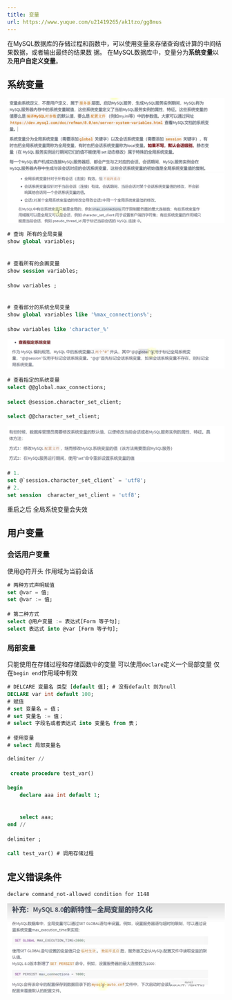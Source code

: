 ```yaml
---
title: 变量
url: https://www.yuque.com/u21419265/ak1tzo/gg8mus
---
```


在MySQL数据库的存储过程和函数中，可以使用变量来存储查询或计算的中间结果数据，或者输出最终的结果数
据。
在MySQL数据库中，变量分为**系统变量**以及**用户自定义变量**。

## 系统变量

![image.png](../../assets/mysql/gg8mus/1653714765071-e01dc478-01b5-47a6-87da-c743de31fcad.png)
![image.png](../../assets/mysql/gg8mus/1653715166025-12212bff-0440-4b4d-aa17-7197654508ce.png)

```sql
# 查询 所有的全局变量
show global variables;


# 查看所有的会画变量
show session variables;

show variables ;


# 查看部分的系统全局变量
show global variables like '%max_connections%';

show variables like 'character_%'
```

![image.png](../../assets/mysql/gg8mus/1653715520334-5713359f-4ed1-4953-b3e1-e0c6ac02ded2.png)

```sql
# 查看指定的系统变量
select @@global.max_connections;

select @session.character_set_client;

select @@character_set_client;
```

![image.png](../../assets/mysql/gg8mus/1653716007889-f2db15a4-9b45-4370-bf01-edfea6f03160.png)

```sql
# 1.
set @`session.character_set_client` = 'utf8';
# 2.
set session  character_set_client = 'utf8';
```

重启之后 全局系统变量会失效

## 用户变量



### 会话用户变量

使用@符开头 作用域为当前会话

```sql
# 两种方式声明赋值
set @var = 值;
set @var := 值;

# 第二种方式
select @用户变量 := 表达式[Form 等子句];
select 表达式 into @var [Form 等子句];
```



### 局部变量

只能使用在存储过程和存储函数中的变量
可以使用`declare`定义一个局部变量
仅在`begin end`作用域中有效

```sql
# DELCARE 变量名 类型 [default 值]; # 没有default 则为null
DECLARE var int default 100;
# 赋值
# set 变量名 = 值；
# set 变量名 := 值；
# select 字段名或者表达式 into 变量名 from 表；

# 使用变量
# select 局部变量名
```

```sql
delimiter //

 create procedure test_var()

begin
    declare aaa int default 1;


    select aaa;
end //

delimiter ;

call test_var() # 调用存储过程
```



## 定义错误条件

```shell
declare command_not-allowed condition for 1148
```

![image.png](../../assets/mysql/gg8mus/1665044041716-d1745830-9cc2-4a0a-81a2-ac46ca04ce3a.png)
